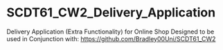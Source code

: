# SCDT61_CW2_Delivery_Application
Delivery Application (Extra Functionality) for Online Shop
Designed to be used in Conjunction with:
https://github.com/Bradley00Uni/SCDT61_CW2

